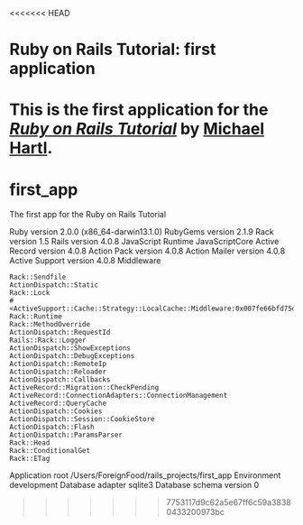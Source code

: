 <<<<<<< HEAD
# Ruby on Rails Tutorial: first application

This is the first application for the
[*Ruby on Rails Tutorial*](http://railstutorial.org/)
by [Michael Hartl](http://michaelhartl.com/).
=======
first_app
=========

The first app for the Ruby on Rails Tutorial

Ruby version	2.0.0 (x86_64-darwin13.1.0)
RubyGems version	2.1.9
Rack version	1.5
Rails version	4.0.8
JavaScript Runtime	JavaScriptCore
Active Record version	4.0.8
Action Pack version	4.0.8
Action Mailer version	4.0.8
Active Support version	4.0.8
Middleware	

    Rack::Sendfile
    ActionDispatch::Static
    Rack::Lock
    #<ActiveSupport::Cache::Strategy::LocalCache::Middleware:0x007fe66bfd75d8>
    Rack::Runtime
    Rack::MethodOverride
    ActionDispatch::RequestId
    Rails::Rack::Logger
    ActionDispatch::ShowExceptions
    ActionDispatch::DebugExceptions
    ActionDispatch::RemoteIp
    ActionDispatch::Reloader
    ActionDispatch::Callbacks
    ActiveRecord::Migration::CheckPending
    ActiveRecord::ConnectionAdapters::ConnectionManagement
    ActiveRecord::QueryCache
    ActionDispatch::Cookies
    ActionDispatch::Session::CookieStore
    ActionDispatch::Flash
    ActionDispatch::ParamsParser
    Rack::Head
    Rack::ConditionalGet
    Rack::ETag

Application root	/Users/ForeignFood/rails_projects/first_app
Environment	development
Database adapter	sqlite3
Database schema version	0
>>>>>>> 7753117d9c62a5e67ff6c59a38380433200973bc
